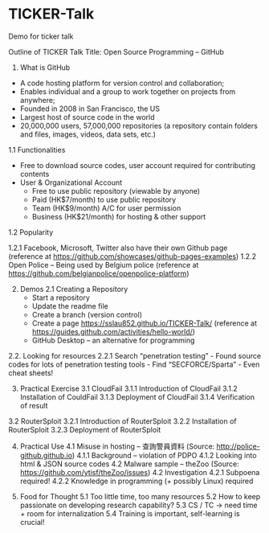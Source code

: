 # TICKER-Talk
Demo for ticker talk 

Outline of TICKER Talk 
Title: Open Source Programming – GitHub
1. What is GitHub

- A code hosting platform for version control and collaboration;
- Enables individual and a group to work together on projects from anywhere;
- Founded in 2008 in San Francisco, the US
- Largest host of source code in the world
- 20,000,000 users, 57,000,000 repositories
   (a repository contain folders and files, images, videos, data sets, etc.)

1.1 Functionalities
- Free to download source codes, user account required for contributing contents
- User & Organizational Account 
	- Free to use public repository (viewable by anyone)
	- Paid (HK$7/month) to use public repository
	- Team (HK$9/month) A/C for user permission
	- Business (HK$21/month) for hosting & other support

1.2 Popularity

   1.2.1 Facebook, Microsoft, Twitter also have their own Github page
           (reference at https://github.com/showcases/github-pages-examples)
   1.2.2 Open Police – Being used by Belgium police
           (reference at https://github.com/belgianpolice/openpolice-platform)

2. Demos
2.1  Creating a Repository
	- Start a repository
	- Update the readme file
	- Create a branch (version control)
	- Create a page https://sslau852.github.io/TICKER-Talk/
      (reference at https://guides.github.com/activities/hello-world/)
    - GitHub Desktop – an alternative for programming

2.2. Looking for resources
2.2.1 Search “penetration testing”
     - Found source codes for lots of penetration testing tools 
     - Find “SECFORCE/Sparta” 
     - Even cheat sheets!

3. Practical Exercise 
  3.1 CloudFail
   3.1.1 Introduction of CloudFail
   3.1.2 Installation of CouldFail
   3.1.3 Deployment of CloudFail
   3.1.4 Verification of result

  3.2 RouterSploit
    3.2.1 Introduction of RouterSploit
	3.2.2 Installation of RouterSploit
	3.2.3 Deployment of RouterSploit

4. Practical Use
    4.1 Misuse in hosting – 查詢警員資料
        (Source: http://police-github.github.io)
        4.1.1 Background – violation of PDPO
	4.1.2 Looking into html & JSON source codes
    4.2 Malware sample – theZoo
        (Source: https://github.com/ytisf/theZoo/issues)
4.2 Investigation
4.2.1 Subpoena required!
4.2.2 Knowledge in programming (+ possibly Linux) required

5. Food for Thought
	5.1 Too little time, too many resources
	5.2 How to keep passionate on developing research capability?
	5.3 CS / TC -> need time + room for internalization
	5.4 Training is important, self-learning is crucial!
